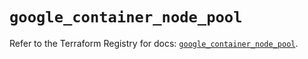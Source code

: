 # `google_container_node_pool`

Refer to the Terraform Registry for docs: [`google_container_node_pool`](https://registry.terraform.io/providers/hashicorp/google/6.15.0/docs/resources/container_node_pool).
